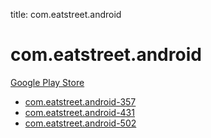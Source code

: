 title: com.eatstreet.android
# com.eatstreet.android


[Google Play Store](https://play.google.com/store/apps/details?id=com.eatstreet.android)


* [com.eatstreet.android-357](./com.eatstreet.android-357/)
* [com.eatstreet.android-431](./com.eatstreet.android-431/)
* [com.eatstreet.android-502](./com.eatstreet.android-502/)